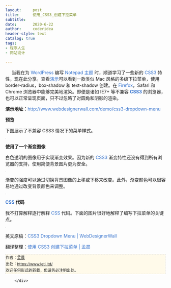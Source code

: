 ```yaml
---
layout:     post
title:      使用_CSS3_创建下拉菜单
subtitle:   
date:       2020-6-22
author:     coderidea
header-style: text
catalog: true
tags:
- 程序人生
- 网站设计

--- 
```

<div class="postBody">
			<div id="cnblogs_post_body" class="blogpost-body"><p style="margin-left:0px;">     当我在为 <span class="bm_keywordlink"><a href="http://www.webdesignerwall.com/tag/wordpress" style="color:#3975ce;text-decoration:none;">WordPress</a></span> 编写 <a href="http://www.ndesign-studio.com/wp-themes/notepad" style="color:#3975ce;text-decoration:none;">Notepad 主题</a> 时，顺道学习了一些新的 <span class="bm_keywordlink"><a href="http://www.webdesignerwall.com/tag/css3" style="color:#3975ce;text-decoration:none;">CSS3</a></span> 特性，现在此分享。查看<a href="http://www.webdesignerwall.com/demo/css3-dropdown-menu/" style="color:#3975ce;text-decoration:none;">演示</a>可以看到一款类似 Mac 风格的多级下拉菜单，使用 border-radius，box-shadow 和 text-shadow 创建。在 <span class="bm_keywordlink"><a href="http://www.webdesignerwall.com/tag/firefox" style="color:#3975ce;text-decoration:none;">Firefox</a></span>，Safari 和 Chrome 浏览器中能够完美地渲染。即便是诸如 IE7+ 等不兼容 <strong><span class="bm_keywordlink"><span style="color:#3975ce;">CSS3</span><a href="http://www.webdesignerwall.com/tag/css3"></a></span></strong> 的浏览器，也可以正常呈现页面，只不过忽略了对圆角和阴影的渲染。</p>
<p style="margin-left:0px;"><strong style="font-style:normal;font-weight:bold;">演示地址：</strong><a href="http://www.webdesignerwall.com/demo/css3-dropdown-menu" style="color:#3975ce;text-decoration:none;">http://www.webdesignerwall.com/demo/css3-dropdown-menu</a></p>
<p style="margin-left:0px;"><strong style="font-style:normal;font-weight:bold;">预览</strong></p>
<p style="margin-left:0px;">下图展示了不兼容 <span class="bm_keywordlink">CSS3</span> 情况下的菜单样式。</p>
<p style="margin-left:0px;"><img src="http://www.webdesignerwall.com/wp-content/uploads/2010/02/different-preview.gif" alt="" style="border-style:solid;border-color:#e9e9e9;border-width:1px;" /></p>
<p style="margin-left:0px;"><strong style="font-style:normal;font-weight:bold;">使用了一个渐变图像</strong></p>
<p style="margin-left:0px;">白色透明的图像用于实现渐变效果。因为新的 <span class="bm_keywordlink"><a href="http://www.webdesignerwall.com/tag/css3" style="color:#3975ce;text-decoration:none;">CSS3</a></span> 渐变特性还没有得到所有浏览器的支持，使用简便背景图片更为安全。</p>
<p style="margin-left:0px;"><img src="http://www.webdesignerwall.com/wp-content/uploads/2010/02/gradient-image.gif" alt="" style="border-style:solid;border-color:#e9e9e9;border-width:1px;" /></p>
<p style="margin-left:0px;">渐变的强度可以通过切换背景图像的上移或下移来改变。此外，渐变颜色可以很容易地通过改变背景颜色来调整。</p>
<p style="margin-left:0px;"><img src="http://www.webdesignerwall.com/wp-content/uploads/2010/02/gradient-color-image.gif" alt="" style="border-style:solid;border-color:#e9e9e9;border-width:1px;" /></p>
<p style="margin-left:0px;"><strong style="font-style:normal;font-weight:bold;"><span class="bm_keywordlink"><a href="http://www.webdesignerwall.com/tag/css" style="color:#3975ce;text-decoration:none;">CSS</a></span> 代码</strong></p>
<p style="margin-left:0px;">我不打算解释逐行解释 <span class="bm_keywordlink"><a href="http://www.webdesignerwall.com/tag/css" style="color:#3975ce;text-decoration:none;">CSS</a></span> 代码。下面的图片很好地解释了编写下拉菜单的关键点。</p>
<p style="margin-left:0px;"><img src="http://www.webdesignerwall.com/wp-content/uploads/2010/02/menu-css.gif" alt="" style="border-style:solid;border-color:#e9e9e9;border-width:1px;" /><br /><img src="http://www.webdesignerwall.com/wp-content/uploads/2010/02/code-explanation.gif" alt="" style="border-style:solid;border-color:#e9e9e9;border-width:1px;" /></p>
<p style="margin-left:0px;">英文原稿：<a href="http://www.webdesignerwall.com/tutorials/css3-dropdown-menu/" style="color:#3975ce;text-decoration:none;">CSS3 Dropdown Menu | WebDesignerWall</a></p>
<p style="margin-left:0px;"><a href="http://www.webdesignerwall.com/tutorials/css3-dropdown-menu/" style="color:#3975ce;text-decoration:none;"></a>翻译整理：<span style="color:#3975ce;"><a href="https://www.leti.ltd/archive/2011/10/01/2196974.html%20" style="color:#3975ce;text-decoration:none;">使用 CSS3 创建下拉菜单</a> | <a href="https://www.leti.ltd/" style="color:#3975ce;text-decoration:none;">孟晨</a></span></p>


<div id="ckepop">
<div></div>
<div style="clear:both;"></div>
</div>
<div>
<p id="PSignature" style="line-height:20px;background:#FFFAEA no-repeat 2% 50%;font-size:12px;border:#e0e0e0 1px dashed;">作者：<a href="https://www.leti.ltd/">孟晨</a> <br /> 出处：<a href="https://www.leti.ltd/">https://www.leti.ltd/</a> <br />欢迎任何形式的转载，但请务必注明出处。</p>
</div></div><div id="MySignature"></div>
<div class="clear"></div>
<div id="blog_post_info_block">
<div id="BlogPostCategory"></div>
<div id="EntryTag"></div>
<div id="blog_post_info">
</div>
<div class="clear"></div>
<div id="post_next_prev"></div>
</div>


		</div>